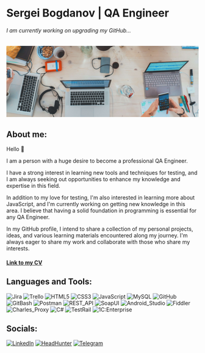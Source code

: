# Sergei Bogdanov | QA Engineer </br>
###### I am currently working on upgrading my GitHub...

![Header](https://github.com/SergeiBogdanov/sergeibogdanov/blob/main/assets/workoftesters2.jpg)

## About me:

Hello 👋

I am a person with a huge desire to become a professional QA Engineer.

I have a strong interest in learning new tools and techniques for testing, and I am always seeking out opportunities to enhance my knowledge and expertise in this field.

In addition to my love for testing, I'm also interested in learning more about JavaScript, and I'm currently working on getting new knowledge in this area. I believe that having a solid foundation in programming is essential for any QA Engineer.

In my GitHub profile, I intend to share a collection of my personal projects, ideas, and various learning materials encountered along my journey. I'm always eager to share my work and collaborate with those who share my interests.

#### [Link to my CV](https://drive.google.com/file/d/16ZmM58bV5Prys2mx6Qb0qG3esscPizVf/view?usp=sharing)

## Languages and Tools:
![Jira](https://img.shields.io/badge/-Jira-2684FF?style=for-the-badge&logo=Jira)
![Trello](https://img.shields.io/badge/-Trello-243655?style=for-the-badge&logo=Trello)
![HTML5](https://img.shields.io/badge/-HTML5-4D4A4B?style=for-the-badge&logo=HTML5)
![CSS3](https://img.shields.io/badge/-CSS3-254BDD?style=for-the-badge&logo=css3)
![JavaScript](https://img.shields.io/badge/JavaScript-072E40?style=for-the-badge&logo=javascript)
![MySQL](https://img.shields.io/badge/-MySQL-E26D00?style=for-the-badge&logo=MySQL)
![GitHub](https://img.shields.io/badge/-GitHub-000000?style=for-the-badge&logo=GitHub)
![GitBash](https://img.shields.io/badge/-GitBash-000000?style=for-the-badge&logo=Git)
![Postman](https://img.shields.io/badge/-Postman-E4E4E4?style=for-the-badge&logo=Postman)
![REST_API](https://img.shields.io/badge/-REST%7FAPI-00AFDF?style=for-the-badge&logo=RESTAPI)
![SoapUI](https://img.shields.io/badge/-SoapUI-F4D500?style=for-the-badge&logo=SoapUI)
![Android_Studio](https://img.shields.io/badge/-Android%7FStudio-072E40?style=for-the-badge&logo=androidstudio)
![Fiddler](https://img.shields.io/badge/-Fiddler-000000?style=for-the-badge&logo=progress)
![Charles_Proxy](https://img.shields.io/badge/-Charles%7FProxy-02C6D1?style=for-the-badge&logo=Charles)
![C#](https://img.shields.io/badge/-С%23-964D92?style=for-the-badge&logo=csharp)
![TestRail](https://img.shields.io/badge/-TestRail-62BB75?style=for-the-badge&logo=TestRail&logo=data:image/png;base64,)
![1C:Enterprise](https://img.shields.io/badge/-1C-F7D93E?style=for-the-badge&logo=1C)

## Socials:
[![LinkedIn](https://img.shields.io/badge/-LinkedIn-0A63BC?style=for-the-badge&logo=LinkedIn)](https://www.linkedin.com/in/sergei-bogdanov-qa/)
[![HeadHunter](https://img.shields.io/badge/-Head_Hunter-CB0A10?style=for-the-badge&logo=HeadHunter)](https://hh.ru/resume/3b9f6945ff0b710dfc0039ed1f706c78694b39)
[![Telegram](https://img.shields.io/badge/-Telegram-D9D9D9?style=for-the-badge&logo=Telegram)](https://t.me/SergeiBD)



<!--![DevTools](https://img.shields.io/badge/-DevTools-2D79F7?style=for-the-badge&logo=DevTools)-->
<!--
**SergeiBogdanov/sergeibogdanov** is a ✨ _special_ ✨ repository because its `README.md` (this file) appears on your GitHub profile.

Here are some ideas to get you started:

- 🔭 I’m currently working on ...
- 🌱 I’m currently learning ...
- 👯 I’m looking to collaborate on ...
- 🤔 I’m looking for help with ...
- 💬 Ask me about ...
- 📫 How to reach me: ...
- 😄 Pronouns: ...
- ⚡ Fun fact: ...
-->
